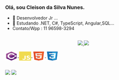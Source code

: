 ### Olá, sou Cleison da Silva Nunes.

- 🔭 Desenvolvedor Jr ...
- 🌱 Estudando .NET, C#, TypeScript, Angular,SQL...
- Contato/Wpp : 11 96598-3294
<br>

<div align="center">
  <a href="https://github.com/cleisondev">
  <img height="180em" src="[![Anurag's GitHub stats](https://github-readme-stats.vercel.app/api?username=cleisondev)](https://github.com/cleisondev/github-readme-stats)"/>
  <img height="180em" src="https://github-readme-stats.vercel.app/api/top-langs/?username=cleisondev&layout=compact&langs_count=7&theme=dark"/>
</div>

<div style="display: inline_block"><br>
  <img align="center" alt="Cleison-CSS" height="30" width="40" src="https://raw.githubusercontent.com/devicons/devicon/master/icons/csharp/csharp-original.svg">
  <img align="center" alt="Cleison-Js" height="30" width="40" src="https://raw.githubusercontent.com/devicons/devicon/master/icons/javascript/javascript-plain.svg">
  <img align="center" alt="Cleison-HTML" height="30" width="40" src="https://raw.githubusercontent.com/devicons/devicon/master/icons/html5/html5-original.svg">
  <img align="center" alt="Cleison-CSS" height="30" width="40" src="https://raw.githubusercontent.com/devicons/devicon/master/icons/css3/css3-original.svg">
</div>

##
<div>
 <a href = "mailto:cleison.nunes20@gmail.com"><img src="https://img.shields.io/badge/-Gmail-%23333?style=for-the-badge&logo=gmail&logoColor=white" target="_blank"></a>
  <a href="https://www.linkedin.com/in/cleison-nunes-0b5869154/" target="_blank"><img src="https://img.shields.io/badge/-LinkedIn-%230077B5?style=for-the-badge&logo=linkedin&logoColor=white" target="_blank"></a> 
  
  

  </div>
